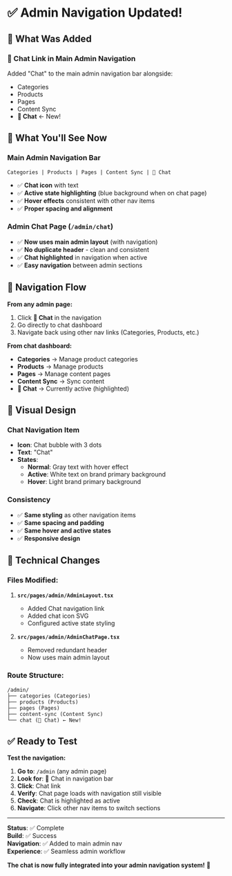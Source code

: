 # ✅ Admin Navigation Updated!

## 🎯 **What Was Added**

### **💬 Chat Link in Main Admin Navigation**
Added "Chat" to the main admin navigation bar alongside:
- Categories
- Products  
- Pages
- Content Sync
- **💬 Chat** ← New!

## 📱 **What You'll See Now**

### **Main Admin Navigation Bar**
```
Categories | Products | Pages | Content Sync | 💬 Chat
```

- ✅ **Chat icon** with text
- ✅ **Active state highlighting** (blue background when on chat page)
- ✅ **Hover effects** consistent with other nav items
- ✅ **Proper spacing and alignment**

### **Admin Chat Page** (`/admin/chat`)
- ✅ **Now uses main admin layout** (with navigation)
- ✅ **No duplicate header** - clean and consistent
- ✅ **Chat highlighted** in navigation when active
- ✅ **Easy navigation** between admin sections

## 🚀 **Navigation Flow**

**From any admin page:**
1. Click **💬 Chat** in the navigation
2. Go directly to chat dashboard
3. Navigate back using other nav links (Categories, Products, etc.)

**From chat dashboard:**
- **Categories** → Manage product categories
- **Products** → Manage products  
- **Pages** → Manage content pages
- **Content Sync** → Sync content
- **💬 Chat** → Currently active (highlighted)

## 🎨 **Visual Design**

### **Chat Navigation Item**
- **Icon**: Chat bubble with 3 dots
- **Text**: "Chat" 
- **States**:
  - **Normal**: Gray text with hover effect
  - **Active**: White text on brand primary background
  - **Hover**: Light brand primary background

### **Consistency**
- ✅ **Same styling** as other navigation items
- ✅ **Same spacing and padding**
- ✅ **Same hover and active states**
- ✅ **Responsive design**

## 🔧 **Technical Changes**

### **Files Modified**:
1. **`src/pages/admin/AdminLayout.tsx`**
   - Added Chat navigation link
   - Added chat icon SVG
   - Configured active state styling

2. **`src/pages/admin/AdminChatPage.tsx`**
   - Removed redundant header
   - Now uses main admin layout

### **Route Structure**:
```
/admin/
├── categories (Categories)
├── products (Products)  
├── pages (Pages)
├── content-sync (Content Sync)
└── chat (💬 Chat) ← New!
```

## ✅ **Ready to Test**

**Test the navigation:**
1. **Go to**: `/admin` (any admin page)
2. **Look for**: 💬 Chat in navigation bar
3. **Click**: Chat link
4. **Verify**: Chat page loads with navigation still visible
5. **Check**: Chat is highlighted as active
6. **Navigate**: Click other nav items to switch sections

---

**Status**: ✅ Complete  
**Build**: ✅ Success  
**Navigation**: ✅ Added to main admin nav  
**Experience**: ✅ Seamless admin workflow  

**The chat is now fully integrated into your admin navigation system!** 🎉